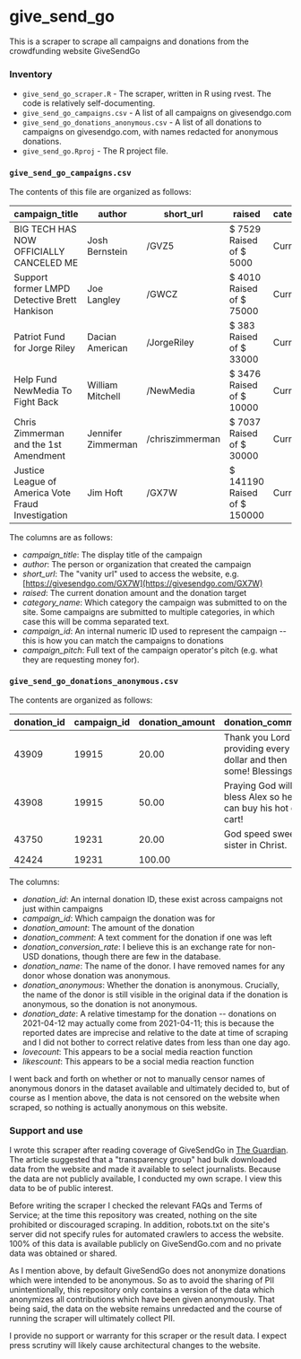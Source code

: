 # give_send_go

This is a scraper to scrape all campaigns and donations from the crowdfunding website GiveSendGo

### Inventory

* `give_send_go_scraper.R` - The scraper, written in R using rvest. The code is relatively self-documenting. 
* `give_send_go_campaigns.csv` - A list of all campaigns on givesendgo.com
* `give_send_go_donations_anonymous.csv` - A list of all donations to campaigns on givesendgo.com, with names redacted for anonymous donations.
* `give_send_go.Rproj` - The R project file.

### `give_send_go_campaigns.csv`

The contents of this file are organized as follows:

| campaign_title | author | short_url | raised | category_name | campaign_id | campaign_pitch |
| ----- | ----- | ----- | ----- | ----- | ----- | ----- |
| BIG TECH HAS NOW OFFICIALLY CANCELED ME | Josh Bernstein | /GVZ5 | $ 7529 Raised of $ 5000 | Current Events | 28644 | *omitted here* |
| Support former LMPD Detective Brett Hankison | Joe Langley | /GWCZ | $ 4010 Raised of $ 75000 | Current Events | 29055 | *omitted here* |
| Patriot Fund for Jorge Riley | Dacian American | /JorgeRiley | $ 383 Raised of $ 33000 | Current Events | 33012 | *omitted here* |
| Help Fund NewMedia To Fight Back | William Mitchell | /NewMedia | $ 3476 Raised of $ 10000 | Current Events | 31273 | *omitted here* |
| Chris Zimmerman and the 1st Amendment | Jennifer Zimmerman | /chriszimmerman | $ 7037 Raised of $ 30000 | Current Events | 32446 | *omitted here* |
| Justice League of America Vote Fraud Investigation | Jim Hoft | /GX7W | $ 141190 Raised of $ 150000 | Current Events | 29916 | *omitted here* |

The columns are as follows:

* *campaign_title*: The display title of the campaign
* *author*: The person or organization that created the campaign
* *short_url*: The "vanity url" used to access the website, e.g. [https://givesendgo.com/GX7W](https://givesendgo.com/GX7W)
* *raised*: The current donation amount and the donation target
* *category_name*: Which category the campaign was submitted to on the site. Some campaigns are submitted to multiple categories, in which case this will be comma separated text.
* *campaign_id*: An internal numeric ID used to represent the campaign -- this is how you can match the campaigns to donations
* *campaign_pitch*: Full text of the campaign operator's pitch (e.g. what they are requesting money for).

### `give_send_go_donations_anonymous.csv`

The contents are organized as follows:

| donation_id | campaign_id | donation_amount | donation_comment | donation_conversion_rate | donation_name | donation_anonymous | donation_date | lovecount | likescount |
| ------ | ----- | ----- | ----- | ----- | ----- | ----- | ----- | ----- | ----- | 
| 43909 | 19915 | 20.00 | Thank you Lord for providing every dollar and then some! Blessings. | 1.000000 | Lisa Couture | 0 | 2019-06-05 | 0 | 0 |
| 43908 | 19915 | 50.00 | Praying God will bless Alex so he can buy his hot dog cart! | 1.000000 | data omitted | 1 | 2019-06-05 | 0 | 0 |
| 43750 | 19231 | 20.00 | God speed sweet sister in Christ. | 1.000000 | Jennifer M Decker | 0 | 2019-06-03 | 0 | 0 |
| 42424 | 19231 | 100.00 | | 1.000000 | *data omitted* | 1 | 2019-05-13 | 0 | 0 |

The columns:

* *donation_id*: An internal donation ID, these exist across campaigns not just within campaigns
* *campaign_id*: Which campaign the donation was for
* *donation_amount*: The amount of the donation
* *donation_comment*: A text comment for the donation if one was left
* *donation_conversion_rate*: I believe this is an exchange rate for non-USD donations, though there are few in the database.
* *donation_name*: The name of the donor. I have removed names for any donor whose donation was anonymous.
* *donation_anonymous*: Whether the donation is anonymous. Crucially, the name of the donor is still visible in the original data if the donation is anonymous, so the donation is not anonymous.
* *donation_date*: A relative timestamp for the donation -- donations on 2021-04-12 may actually come from 2021-04-11; this is because the reported dates are imprecise and relative to the date at time of scraping and I did not bother to correct relative dates from less than one day ago.
* *lovecount*: This appears to be a social media reaction function
* *likescount*: This appears to be a social media reaction function

I went back and forth on whether or not to manually censor names of anonymous donors in the dataset available and ultimately decided to, but of course as I mention above, the data is not censored on the website when scraped, so nothing is actually anonymous on this website.

### Support and use

I wrote this scraper after reading coverage of GiveSendGo in [The Guardian](https://www.theguardian.com/world/2021/apr/10/proud-boys-far-right-givesendgo-christian-fundraising-site). The article suggested that a "transparency group" had bulk downloaded data from the website and made it available to select journalists. Because the data are not publicly available, I conducted my own scrape. I view this data to be of public interest. 

Before writing the scraper I checked the relevant FAQs and Terms of Service; at the time this repository was created, nothing on the site prohibited or discouraged scraping. In addition, robots.txt on the site's server did not specify rules for automated crawlers to access the website. 100% of this data is available publicly on GiveSendGo.com and no private data was obtained or shared.

As I mention above, by default GiveSendGo does not anonymize donations which were intended to be anonymous. So as to avoid the sharing of PII unintentionally, this repository only contains a version of the data which anonymizes all contributions which have been given anonymously. That being said, the data on the website remains unredacted and the course of running the scraper will ultimately collect PII.

I provide no support or warranty for this scraper or the result data. I expect press scrutiny will likely cause architectural changes to the website.
